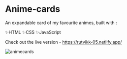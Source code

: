 # Anime-cards

An expandable card of my favourite animes, built with :


✨HTML ✨CSS ✨JavaScript


Check out the live version - https://rutvikk-05.netlify.app/


![animecards](https://user-images.githubusercontent.com/78073642/167411824-1d7b85fd-291b-4ea8-86be-849fba1cdb45.png)
